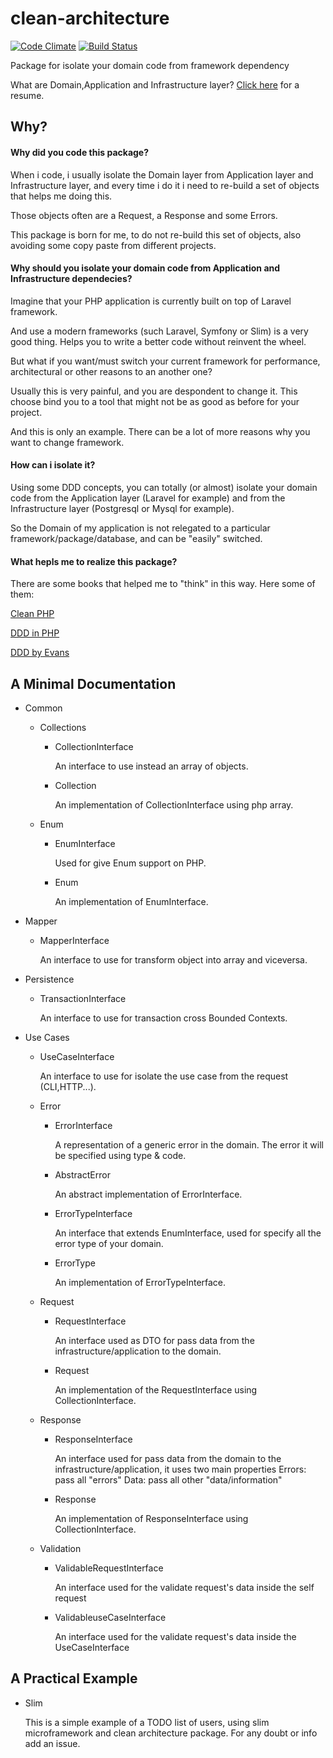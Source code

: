 # clean-architecture

[![Code Climate](https://codeclimate.com/github/damianopetrungaro/clean-architecture/badges/gpa.svg)](https://codeclimate.com/github/damianopetrungaro/clean-architecture)
[![Build Status](https://travis-ci.org/damianopetrungaro/clean-architecture.svg?branch=master)](https://travis-ci.org/damianopetrungaro/clean-architecture)

Package for isolate your domain code from framework dependency

What are Domain,Application and Infrastructure layer? [Click here](http://dddsample.sourceforge.net/architecture.html) for a resume.

## Why?

#### Why did you code this package?

When i code, i usually isolate the Domain layer from Application layer and Infrastructure layer, and every time i do it i need to re-build a set of objects that helps me doing this.

Those objects often are a Request, a Response and some Errors.

This package is born for me, to do not re-build this set of objects, also avoiding some copy paste from different projects.

#### Why should you isolate your domain code from Application and Infrastructure dependecies?

Imagine that your PHP application is currently built on top of Laravel framework.

And use a modern frameworks (such Laravel, Symfony or Slim) is a very good thing. Helps you to write a better code without reinvent the wheel.

But what if you want/must switch your current framework for performance, architectural or other reasons to an another one?

Usually this is very painful, and you are despondent to change it.
This choose bind you to a tool that might not be as good as before for your project.

And this is only an example. There can be a lot of more reasons why you want to change framework.


#### How can i isolate it?

Using some DDD concepts, you can totally (or almost) isolate your domain code from the Application layer (Laravel for example) and from the Infrastructure layer (Postgresql or Mysql for example).

So the Domain of my application is not relegated to a particular framework/package/database, and can be "easily" switched.

#### What hepls me to realize this package?

There are some books that helped me to "think" in this way. Here some of them:

[Clean PHP](https://leanpub.com/cleanphp)

[DDD in PHP](https://leanpub.com/ddd-in-php)

[DDD by Evans](https://domainlanguage.com/ddd/)

## A Minimal Documentation

- Common

  - Collections
  
    - CollectionInterface
      
      An interface to use instead an array of objects.
    
    - Collection
    
      An implementation of CollectionInterface using php array.
  
  - Enum
  
    - EnumInterface
      
       Used for give Enum support on PHP.
      
    - Enum
    
      An implementation of EnumInterface.
  
- Mapper

  - MapperInterface
  
    An interface to use for transform object into array and viceversa.
  
  
- Persistence

  - TransactionInterface

    An interface to use for transaction cross Bounded Contexts.
  
- Use Cases

  - UseCaseInterface
    
    An interface to use for isolate the use case from the request (CLI,HTTP...).
    
  - Error
  
    - ErrorInterface
    
      A representation of a generic error in the domain. The error it will be specified using type & code.
      
    - AbstractError
    
      An abstract implementation of ErrorInterface.
    
    - ErrorTypeInterface
    
      An interface that extends EnumInterface, used for specify all the error type of your domain.
      
    - ErrorType
    
      An implementation of ErrorTypeInterface.
    
  - Request
  
    - RequestInterface
    
      An interface used as DTO for pass data from the infrastructure/application to the domain.
    
    - Request
    
      An implementation of the RequestInterface using CollectionInterface.
    
  - Response
  
    - ResponseInterface
    
      An interface used for pass data from the domain to the infrastructure/application, it uses two main properties
      Errors: pass all "errors"
      Data:  pass all other "data/information"
      
      
    - Response
    
      An implementation of ResponseInterface using CollectionInterface. 
      
    
  - Validation
  
    - ValidableRequestInterface
    
      An interface used for the validate request's data inside the self request
    
    - ValidableuseCaseInterface

      An interface used for the validate request's data inside the UseCaseInterface
      
## A Practical Example

- Slim

  This is a simple example of a TODO list of users, using slim microframework and clean architecture package.
  For any doubt or info add an issue.
